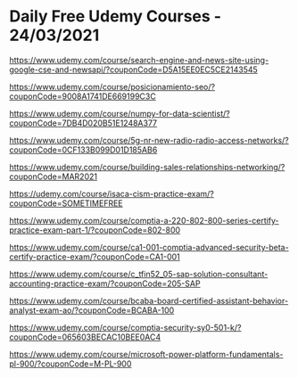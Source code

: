 # Daily Free Udemy Courses - 24/03/2021

https://www.udemy.com/course/search-engine-and-news-site-using-google-cse-and-newsapi/?couponCode=D5A15EE0EC5CE2143545
https://www.udemy.com/course/posicionamiento-seo/?couponCode=9008A1741DE669199C3C
https://www.udemy.com/course/numpy-for-data-scientist/?couponCode=7DB4D020B51E1248A377
https://www.udemy.com/course/5g-nr-new-radio-radio-access-networks/?couponCode=0CF133B099D01D185AB6
https://www.udemy.com/course/building-sales-relationships-networking/?couponCode=MAR2021
https://udemy.com/course/isaca-cism-practice-exam/?couponCode=SOMETIMEFREE
https://www.udemy.com/course/comptia-a-220-802-800-series-certify-practice-exam-part-1/?couponCode=802-800
https://www.udemy.com/course/ca1-001-comptia-advanced-security-beta-certify-practice-exam/?couponCode=CA1-001
https://www.udemy.com/course/c_tfin52_05-sap-solution-consultant-accounting-practice-exam/?couponCode=205-SAP
https://www.udemy.com/course/bcaba-board-certified-assistant-behavior-analyst-exam-ao/?couponCode=BCABA-100
https://www.udemy.com/course/comptia-security-sy0-501-k/?couponCode=065603BECAC10BEE0AC4
https://www.udemy.com/course/microsoft-power-platform-fundamentals-pl-900/?couponCode=M-PL-900
